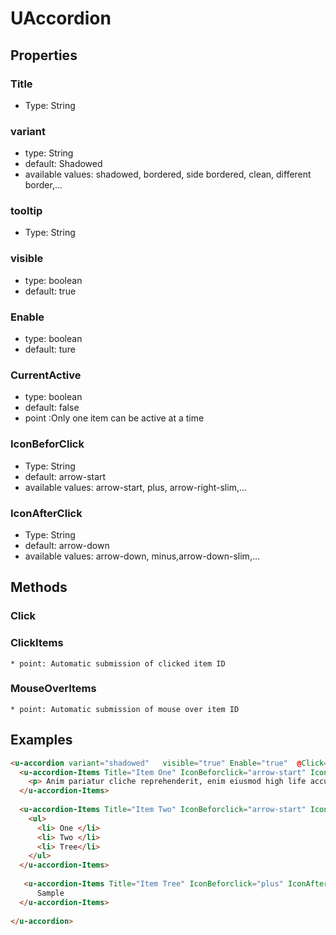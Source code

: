 # UAccordion

## Properties

### Title
* Type: String


### variant

* type: String
* default: Shadowed
* available values: shadowed, bordered, side bordered, clean, different border,...

### tooltip
* Type: String

### visible

* type: boolean
* default: true

### Enable

* type: boolean
* default: ture

### CurrentActive

* type: boolean
* default: false
* point :Only one item can be active at a time

### IconBeforClick
* Type: String
* default: arrow-start
* available values: arrow-start, plus, arrow-right-slim,...

### IconAfterClick
* Type: String
* default: arrow-down
* available values: arrow-down, minus,arrow-down-slim,...


## Methods

### Click
### ClickItems
    * point: Automatic submission of clicked item ID
### MouseOverItems
    * point: Automatic submission of mouse over item ID



## Examples

```html
<u-accordion variant="shadowed"   visible="true" Enable="true"  @Click="" >
  <u-accordion-Items Title="Item One" IconBeforclick="arrow-start" IconAfterClick="arrow-down"  CurrentActive="true" visible="true" Enable="true"   tooltip="" @ClickItems="" @MouseOverItems="" >
    <p> Anim pariatur cliche reprehenderit, enim eiusmod high life accusamus terry richardson ad squid. 3 wolf moon officia aute </p>
  </u-accordion-Items>
  
  <u-accordion-Items Title="Item Two" IconBeforclick="arrow-start" IconAfterClick="arrow-down"  CurrentActive="false" visible="true" Enable="true"   tooltip="" @ClickItems="" @MouseOverItems="" >
    <ul>
      <li> One </li>
      <li> Two </li>
      <li> Tree</li>
    </ul>
  </u-accordion-Items>
  
   <u-accordion-Items Title="Item Tree" IconBeforclick="plus" IconAfterClick="minus"  CurrentActive="false" visible="true" Enable="true"    tooltip="" @ClickItems="" @MouseOverItems="" >
      Sample
  </u-accordion-Items>
  
</u-accordion>
```
